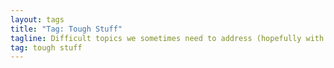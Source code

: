 ```yaml
---
layout: tags
title: "Tag: Tough Stuff"
tagline: Difficult topics we sometimes need to address (hopefully with care)
tag: tough stuff
---
```

